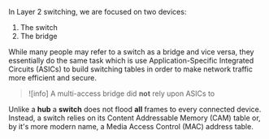 In Layer 2 switching, we are focused on two devices: 
1. The switch
2. The bridge

While many people may refer to a switch as a bridge and vice versa, they essentially do the same task which is use Application-Specific Integrated Circuits (ASICs) to build switching tables in order to make network traffic more efficient and secure. 

>![info]
>A multi-access bridge did **not** rely upon ASICs to 

Unlike a **hub** a **switch** does not flood **all** frames to every connected device. Instead, a switch relies on its Content Addressable Memory (CAM) table or, by it's more modern name, a Media Access Control (MAC) address table.  